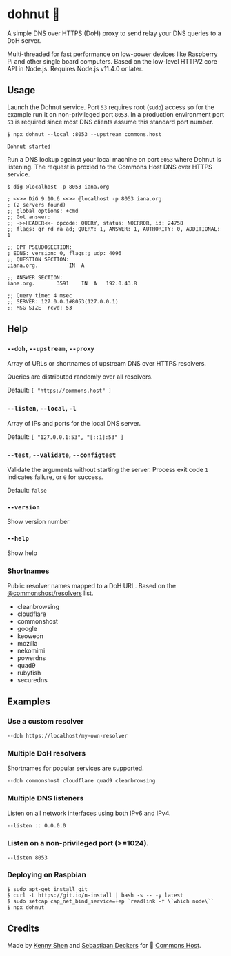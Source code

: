 # dohnut 🍩

A simple DNS over HTTPS (DoH) proxy to send relay your DNS queries to a DoH server.

Multi-threaded for fast performance on low-power devices like Raspberry Pi and other single board computers. Based on the low-level HTTP/2 core API in Node.js. Requires Node.js v11.4.0 or later.

## Usage

Launch the Dohnut service. Port `53` requires root (`sudo`) access so for the example run it on non-privileged port `8053`. In a production environment port `53` is required since most DNS clients assume this standard port number.

```shell
$ npx dohnut --local :8053 --upstream commons.host

Dohnut started
```

Run a DNS lookup against your local machine on port `8053` where Dohnut is listening. The request is proxied to the Commons Host DNS over HTTPS service.

```shell
$ dig @localhost -p 8053 iana.org

; <<>> DiG 9.10.6 <<>> @localhost -p 8053 iana.org
; (2 servers found)
;; global options: +cmd
;; Got answer:
;; ->>HEADER<<- opcode: QUERY, status: NOERROR, id: 24758
;; flags: qr rd ra ad; QUERY: 1, ANSWER: 1, AUTHORITY: 0, ADDITIONAL: 1

;; OPT PSEUDOSECTION:
; EDNS: version: 0, flags:; udp: 4096
;; QUESTION SECTION:
;iana.org.			IN	A

;; ANSWER SECTION:
iana.org.		3591	IN	A	192.0.43.8

;; Query time: 4 msec
;; SERVER: 127.0.0.1#8053(127.0.0.1)
;; MSG SIZE  rcvd: 53
```

## Help

### `--doh`, `--upstream`, `--proxy`

Array of URLs or shortnames of upstream DNS over HTTPS resolvers.

Queries are distributed randomly over all resolvers.

Default: `[ "https://commons.host" ]`

### `--listen`, `--local`, `-l`

Array of IPs and ports for the local DNS server.

Default: `[ "127.0.0.1:53", "[::1]:53" ]`

### `--test`, `--validate`, `--configtest`

Validate the arguments without starting the server. Process exit code `1` indicates failure, or `0` for success.

Default: `false`

### `--version`

Show version number


### `--help`

Show help

### Shortnames

Public resolver names mapped to a DoH URL. Based on the [@commonshost/resolvers](https://gitlab.com/commonshost/resolvers) list.

- cleanbrowsing
- cloudflare
- commonshost
- google
- keoweon
- mozilla
- nekomimi
- powerdns
- quad9
- rubyfish
- securedns

## Examples

### Use a custom resolver

    --doh https://localhost/my-own-resolver

### Multiple DoH resolvers

Shortnames for popular services are supported.

    --doh commonshost cloudflare quad9 cleanbrowsing

### Multiple DNS listeners

Listen on all network interfaces using both IPv6 and IPv4.

    --listen :: 0.0.0.0

### Listen on a non-privileged port (>=1024).

    --listen 8053

### Deploying on Raspbian

```shell
$ sudo apt-get install git
$ curl -L https://git.io/n-install | bash -s -- -y latest
$ sudo setcap cap_net_bind_service=+ep `readlink -f \`which node\``
$ npx dohnut
```

## Credits

Made by [Kenny Shen](https://www.machinesung.com) and [Sebastiaan Deckers](https://twitter.com/sebdeckers) for 🐑 [Commons Host](https://commons.host).
